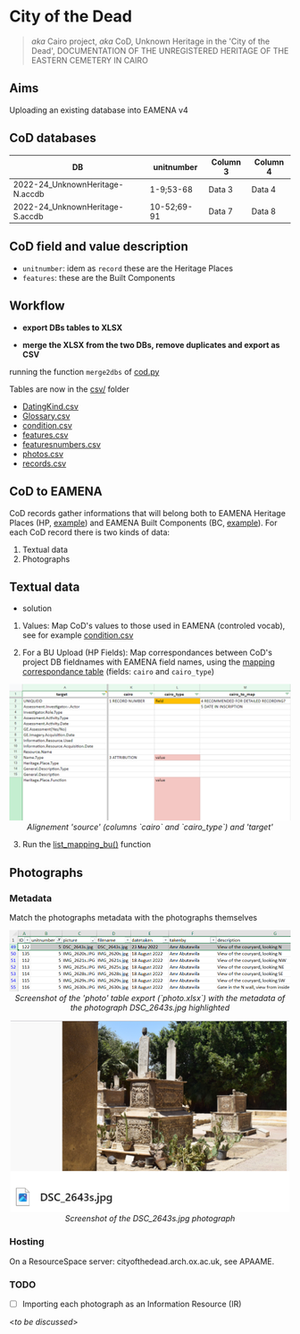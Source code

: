 # City of the Dead
> *aka* Cairo project, *aka* CoD, Unknown Heritage in the 'City of the Dead', DOCUMENTATION OF THE UNREGISTERED HERITAGE OF THE EASTERN CEMETERY IN CAIRO

## Aims

Uploading an existing database into EAMENA v4

## CoD databases

| DB       | unitnumber | Column 3 | Column 4 |
|----------|----------|----------|----------|
| 2022-24_UnknownHeritage-N.accdb   | 1-9;53-68   | Data 3   | Data 4   |
| 2022-24_UnknownHeritage-S.accdb   | 10-52;69-91  | Data 7   | Data 8   |

## CoD field and value description

* `unitnumber`: idem as `record` these are the Heritage Places
* `features`: these are the Built Components

## Workflow

* **export DBs tables to XLSX** 

* **merge the XLSX from the two DBs, remove duplicates and export as CSV**

running the function `merge2dbs` of [cod.py](https://github.com/eamena-project/eamena-arches-dev/blob/main/projects/cod/cod.py#L6)

Tables are now in the [csv/](https://github.com/eamena-project/eamena-arches-dev/tree/main/projects/cod/business_data/csv) folder

- [DatingKind.csv](https://github.com/eamena-project/eamena-arches-dev/blob/main/projects/cod/business_data/csv/DatingKind.csv)
- [Glossary.csv](https://github.com/eamena-project/eamena-arches-dev/blob/main/projects/cod/business_data/csv/Glossary.csv)
- [condition.csv](https://github.com/eamena-project/eamena-arches-dev/blob/main/projects/cod/business_data/csv/condition.csv)
- [features.csv](https://github.com/eamena-project/eamena-arches-dev/blob/main/projects/cod/business_data/csv/features.csv)
- [featuresnumbers.csv](https://github.com/eamena-project/eamena-arches-dev/blob/main/projects/cod/business_data/csv/featuresnumbers.csv)
- [photos.csv](https://github.com/eamena-project/eamena-arches-dev/blob/main/projects/cod/business_data/csv/photos.csv)
- [records.csv](https://github.com/eamena-project/eamena-arches-dev/blob/main/projects/cod/business_data/csv/records.csv)

## CoD to EAMENA

CoD records gather informations that will belong both to EAMENA Heritage Places (HP, [example](https://github.com/eamena-project/eamena-arches-dev/blob/main/projects/cod/business_data/hp.csv)) and EAMENA Built Components (BC, [example](https://github.com/eamena-project/eamena-arches-dev/blob/main/projects/cod/business_data/bc.csv)). For each CoD record there is two kinds of data:

1. Textual data
2. Photographs

## Textual data

* solution

1. Values: Map CoD's values to those used in EAMENA (controled vocab), see for example [condition.csv](https://github.com/eamena-project/eamena-arches-dev/blob/main/projects/cod/reference_data/condition.csv)

2. For a BU Upload (HP Fields): Map correspondances between CoD's project DB fieldnames with EAMENA field names, using the [mapping correspondance table](https://github.com/eamena-project/eamenaR#mapping-file) (fields: `cairo` and `cairo_type`)

<p align="center">
  <img alt="img-name" src="./www/mapping-ex.png" width="700">
  <br>
    <em>Alignement 'source' (columns `cairo` and `cairo_type`) and 'target'</em>
</p>

3. Run the [list_mapping_bu()](https://eamena-project.github.io/eamenaR/doc/list_mapping_bu) function


## Photographs

### Metadata

Match the photographs metadata with the photographs themselves

<p align="center">
  <img alt="img-name" src="./www/image-1.png" width="700">
  <br>
    <em>Screenshot of the 'photo' table export (`photo.xlsx`) with the metadata of the photograph DSC_2643s.jpg highlighted</em>
</p>

<p align="center">
  <img alt="img-name" src="./www/image-2.png" width="500">
  <br>
    <em>Screenshot of the DSC_2643s.jpg photograph</em>
</p>


### Hosting

On a ResourceSpace server: cityofthedead.arch.ox.ac.uk, see APAAME.


### TODO

- [ ] Importing each photograph as an Information Resource (IR)


<*to be discussed*>



